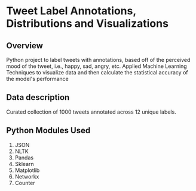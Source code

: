 Tweet Label Annotations, Distributions and Visualizations
=========================================

Overview
--------
Python project to label tweets with annotations, based off of the perceived mood of the tweet, i.e., happy, sad, angry, etc. Applied Machine Learning Techniques to visualize data and then calculate the statistical accuracy of the model's performance

Data description
-----------------
Curated collection of 1000 tweets annotated across 12 unique labels.

Python Modules Used
--------------------
1) JSON
2) NLTK
3) Pandas
4) Sklearn
5) Matplotlib
6) Networkx
7) Counter
